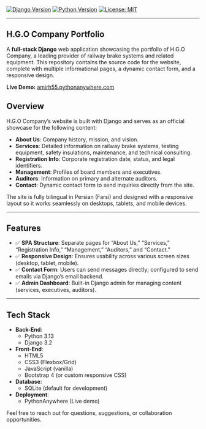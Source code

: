 [![Django Version](https://img.shields.io/badge/Django-5.2.1-green)](https://www.djangoproject.com/) [![Python Version](https://img.shields.io/badge/Python-3.13-blue)](https://www.python.org/) [![License: MIT](https://img.shields.io/badge/License-MIT-yellow.svg)](./LICENSE)

---

## H.G.O Company Portfolio

A **full-stack Django** web application showcasing the portfolio of H.G.O Company, a leading provider of railway brake systems and related equipment. This repository contains the source code for the website, complete with multiple informational pages, a dynamic contact form, and a responsive design.

**Live Demo:** [amirh55.pythonanywhere.com](https://amirh55.pythonanywhere.com/)


## Overview

H.G.O Company’s website is built with Django and serves as an official showcase for the following content:

- **About Us**: Company history, mission, and vision.  
- **Services**: Detailed information on railway brake systems, testing equipment, safety insulations, maintenance, and technical consulting.  
- **Registration Info**: Corporate registration date, status, and legal identifiers.  
- **Management**: Profiles of board members and executives.  
- **Auditors**: Information on primary and alternate auditors.  
- **Contact**: Dynamic contact form to send inquiries directly from the site.  

The site is fully bilingual in Persian (Farsi) and designed with a responsive layout so it works seamlessly on desktops, tablets, and mobile devices.

---

## Features

- ✅ **SPA Structure**: Separate pages for “About Us,” “Services,” “Registration Info,” “Management,” “Auditors,” and “Contact.”  
- ✅ **Responsive Design**: Ensures usability across various screen sizes (desktop, tablet, mobile).  
- ✅ **Contact Form**: Users can send messages directly; configured to send emails via Django’s email backend.  
- ✅ **Admin Dashboard**: Built-in Django admin for managing content (services, executives, auditors).  

---

## Tech Stack

- **Back-End**:  
  - Python 3.13  
  - Django 3.2  
- **Front-End**:  
  - HTML5  
  - CSS3 (Flexbox/Grid)  
  - JavaScript (vanilla)  
  - Bootstrap 4 (or custom responsive CSS)  
- **Database**:  
  - SQLite (default for development)  
- **Deployment**:  
  - PythonAnywhere (Live demo)  



Feel free to reach out for questions, suggestions, or collaboration opportunities.
